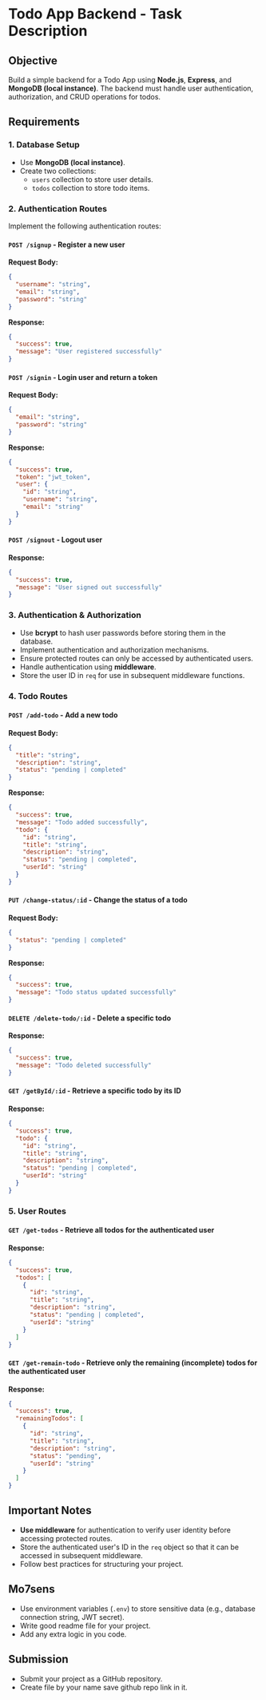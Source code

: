 # Todo App Backend - Task Description

## Objective
Build a simple backend for a Todo App using **Node.js**, **Express**, and **MongoDB (local instance)**. The backend must handle user authentication, authorization, and CRUD operations for todos.

## Requirements

### 1. Database Setup
- Use **MongoDB (local instance)**.
- Create two collections:
  - `users` collection to store user details.
  - `todos` collection to store todo items.

### 2. Authentication Routes
Implement the following authentication routes:

#### `POST /signup` - Register a new user
**Request Body:**
```json
{
  "username": "string",
  "email": "string",
  "password": "string"
}
```
**Response:**
```json
{
  "success": true,
  "message": "User registered successfully"
}
```

#### `POST /signin` - Login user and return a token
**Request Body:**
```json
{
  "email": "string",
  "password": "string"
}
```
**Response:**
```json
{
  "success": true,
  "token": "jwt_token",
  "user": {
    "id": "string",
    "username": "string",
    "email": "string"
  }
}
```

#### `POST /signout` - Logout user
**Response:**
```json
{
  "success": true,
  "message": "User signed out successfully"
}
```

### 3. Authentication & Authorization
- Use **bcrypt** to hash user passwords before storing them in the database.
- Implement authentication and authorization mechanisms.
- Ensure protected routes can only be accessed by authenticated users.
- Handle authentication using **middleware**.
- Store the user ID in `req` for use in subsequent middleware functions.

### 4. Todo Routes

#### `POST /add-todo` - Add a new todo
**Request Body:**
```json
{
  "title": "string",
  "description": "string",
  "status": "pending | completed"
}
```
**Response:**
```json
{
  "success": true,
  "message": "Todo added successfully",
  "todo": {
    "id": "string",
    "title": "string",
    "description": "string",
    "status": "pending | completed",
    "userId": "string"
  }
}
```

#### `PUT /change-status/:id` - Change the status of a todo
**Request Body:**
```json
{
  "status": "pending | completed"
}
```
**Response:**
```json
{
  "success": true,
  "message": "Todo status updated successfully"
}
```

#### `DELETE /delete-todo/:id` - Delete a specific todo
**Response:**
```json
{
  "success": true,
  "message": "Todo deleted successfully"
}
```

#### `GET /getById/:id` - Retrieve a specific todo by its ID
**Response:**
```json
{
  "success": true,
  "todo": {
    "id": "string",
    "title": "string",
    "description": "string",
    "status": "pending | completed",
    "userId": "string"
  }
}
```

### 5. User Routes

#### `GET /get-todos` - Retrieve all todos for the authenticated user
**Response:**
```json
{
  "success": true,
  "todos": [
    {
      "id": "string",
      "title": "string",
      "description": "string",
      "status": "pending | completed",
      "userId": "string"
    }
  ]
}
```

#### `GET /get-remain-todo` - Retrieve only the remaining (incomplete) todos for the authenticated user
**Response:**
```json
{
  "success": true,
  "remainingTodos": [
    {
      "id": "string",
      "title": "string",
      "description": "string",
      "status": "pending",
      "userId": "string"
    }
  ]
}
```

## Important Notes
- **Use middleware** for authentication to verify user identity before accessing protected routes.
- Store the authenticated user's ID in the `req` object so that it can be accessed in subsequent middleware.
- Follow best practices for structuring your project.

## Mo7sens 
- Use environment variables (`.env`) to store sensitive data (e.g., database connection string, JWT secret).
- Write good readme file for your project. 
- Add any extra logic in you code. 

## Submission
- Submit your project as a GitHub repository.
- Create file by your name save github repo link in it. 

